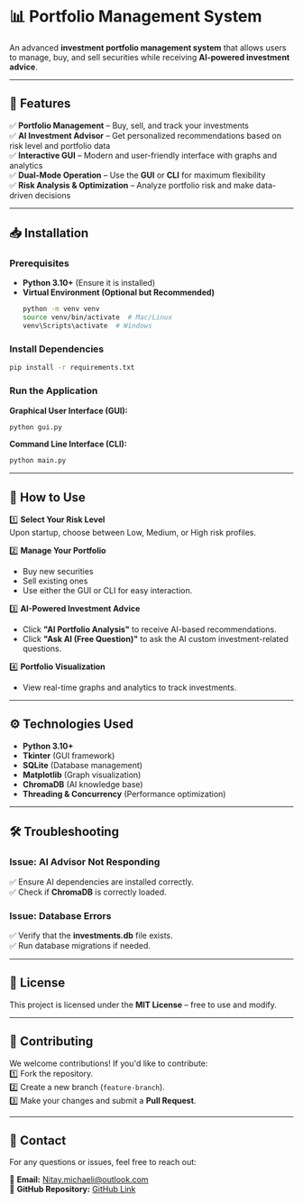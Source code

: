 # 📊 Portfolio Management System

An advanced **investment portfolio management system** that allows users to manage, buy, and sell securities while receiving **AI-powered investment advice**.

---

## 🚀 Features
✅ **Portfolio Management** – Buy, sell, and track your investments  
✅ **AI Investment Advisor** – Get personalized recommendations based on risk level and portfolio data  
✅ **Interactive GUI** – Modern and user-friendly interface with graphs and analytics  
✅ **Dual-Mode Operation** – Use the **GUI** or **CLI** for maximum flexibility  
✅ **Risk Analysis & Optimization** – Analyze portfolio risk and make data-driven decisions  

---

## 📥 Installation

### **Prerequisites**
- **Python 3.10+** (Ensure it is installed)
- **Virtual Environment (Optional but Recommended)**  
  ```sh
  python -m venv venv
  source venv/bin/activate  # Mac/Linux
  venv\Scripts\activate  # Windows
  ```

### **Install Dependencies**
```sh
pip install -r requirements.txt
```

### **Run the Application**
**Graphical User Interface (GUI):**  
```sh
python gui.py
```
**Command Line Interface (CLI):**  
```sh
python main.py
```

---

## 🎯 How to Use
1️⃣ **Select Your Risk Level**  
   Upon startup, choose between Low, Medium, or High risk profiles.  

2️⃣ **Manage Your Portfolio**  
   - Buy new securities  
   - Sell existing ones  
   - Use either the GUI or CLI for easy interaction.  

3️⃣ **AI-Powered Investment Advice**  
   - Click **"AI Portfolio Analysis"** to receive AI-based recommendations.  
   - Click **"Ask AI (Free Question)"** to ask the AI custom investment-related questions.  

4️⃣ **Portfolio Visualization**  
   - View real-time graphs and analytics to track investments.  

---

## ⚙️ Technologies Used
- **Python 3.10+**  
- **Tkinter** (GUI framework)  
- **SQLite** (Database management)  
- **Matplotlib** (Graph visualization)  
- **ChromaDB** (AI knowledge base)  
- **Threading & Concurrency** (Performance optimization)  

---

## 🛠 Troubleshooting

### **Issue: AI Advisor Not Responding**
✅ Ensure AI dependencies are installed correctly.  
✅ Check if **ChromaDB** is correctly loaded.  

### **Issue: Database Errors**
✅ Verify that the **investments.db** file exists.  
✅ Run database migrations if needed.  

---

## 📜 License
This project is licensed under the **MIT License** – free to use and modify.  

---

## 🤝 Contributing
We welcome contributions! If you'd like to contribute:  
1️⃣ Fork the repository.  
2️⃣ Create a new branch (`feature-branch`).  
3️⃣ Make your changes and submit a **Pull Request**.  

---

## 📧 Contact
For any questions or issues, feel free to reach out:  

📩 **Email:** Nitay.michaeli@outlook.com  
📌 **GitHub Repository:** [GitHub Link](https://github.com/NitayMi/OOP_Project_Portfolio_Management_System.git)  
